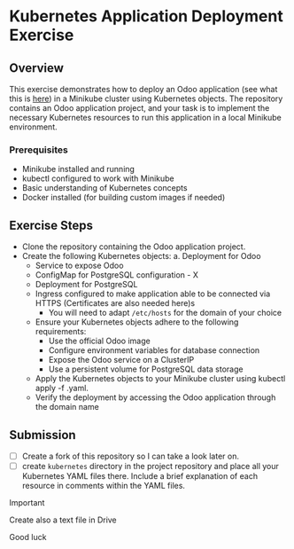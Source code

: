 # Kubernetes Application Deployment Exercise
## Overview
This exercise demonstrates how to deploy an Odoo application (see what this is [here](https://odoo.com)) in a Minikube cluster using Kubernetes objects. The repository contains an Odoo application project, and your task is to implement the necessary Kubernetes resources to run this application in a local Minikube environment.
### Prerequisites

- Minikube installed and running
- kubectl configured to work with Minikube
- Basic understanding of Kubernetes concepts
- Docker installed (for building custom images if needed)

## Exercise Steps

- Clone the repository containing the Odoo application project.
- Create the following Kubernetes objects: a. Deployment for Odoo
    - Service to expose Odoo
    - ConfigMap for PostgreSQL configuration - X
    - Deployment for PostgreSQL
    - Ingress configured to make application able to be connected via HTTPS (Certificates are also needed here)s
      - You will need to adapt `/etc/hosts` for the domain of your choice
    - Ensure your Kubernetes objects adhere to the following requirements:
      - Use the official Odoo image
      - Configure environment variables for database connection
      - Expose the Odoo service on a ClusterIP
      - Use a persistent volume for PostgreSQL data storage
    - Apply the Kubernetes objects to your Minikube cluster using kubectl apply -f <filename>.yaml.
    - Verify the deployment by accessing the Odoo application through the domain name

## Submission
- [ ] Create a fork of this repository so I can take a look later on. 
- [ ] create `kubernetes` directory in the project repository and place all your Kubernetes YAML files there. Include a brief explanation of each resource in comments within the YAML files.

> [!IMPORTANT]
> Create also a text file in Drive 


Good luck
